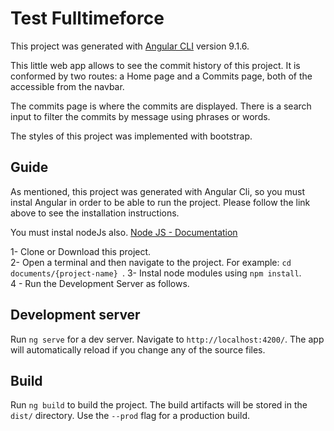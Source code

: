 # Test Fulltimeforce

This project was generated with [Angular CLI](https://github.com/angular/angular-cli) version 9.1.6.

This little web app allows to see the commit history of this project.
It is conformed by two routes: a Home page and a Commits page, both of the accessible from the navbar.

The commits page is where the commits are displayed. There is a search input to filter the commits by message using phrases or words.

The styles of this project was implemented with bootstrap.

## Guide
As mentioned, this project was generated with Angular Cli, so you must instal Angular in order to be able to run the project. Please follow the link above to see the installation instructions.

You must instal nodeJs also. [Node JS - Documentation](https://nodejs.org/en/) 


1- Clone or Download this project.  
2- Open a terminal and then navigate to the project. For example: ```cd documents/{project-name} ```. 
3- Instal node modules using ``` npm install ```.  
4 - Run the Development Server as follows.  
## Development server

Run `ng serve` for a dev server. Navigate to `http://localhost:4200/`. The app will automatically reload if you change any of the source files.


## Build

Run `ng build` to build the project. The build artifacts will be stored in the `dist/` directory. Use the `--prod` flag for a production build.


